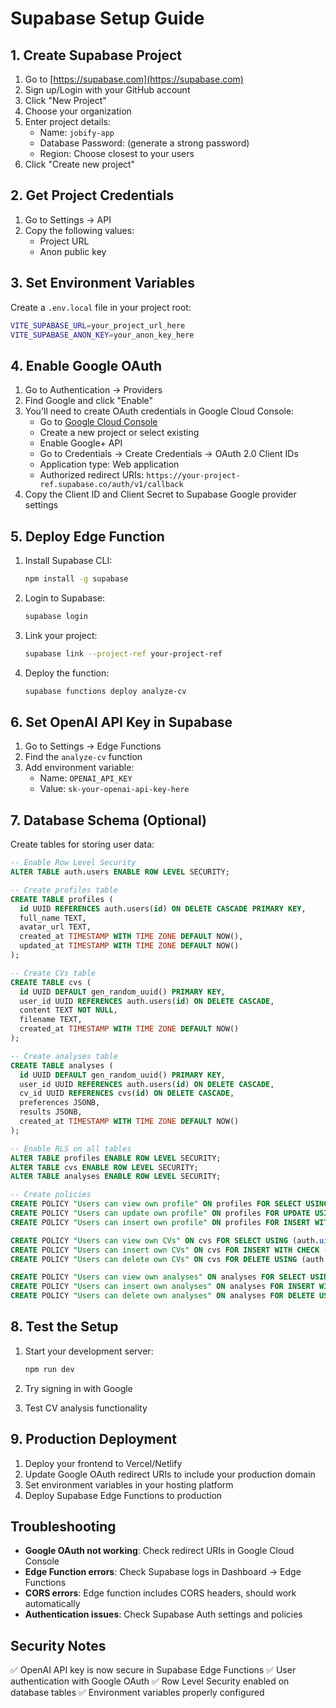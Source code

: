 # Supabase Setup Guide

## 1. Create Supabase Project

1. Go to [https://supabase.com](https://supabase.com)
2. Sign up/Login with your GitHub account
3. Click "New Project"
4. Choose your organization
5. Enter project details:
   - Name: `jobify-app`
   - Database Password: (generate a strong password)
   - Region: Choose closest to your users
6. Click "Create new project"

## 2. Get Project Credentials

1. Go to Settings → API
2. Copy the following values:
   - Project URL
   - Anon public key

## 3. Set Environment Variables

Create a `.env.local` file in your project root:

```bash
VITE_SUPABASE_URL=your_project_url_here
VITE_SUPABASE_ANON_KEY=your_anon_key_here
```

## 4. Enable Google OAuth

1. Go to Authentication → Providers
2. Find Google and click "Enable"
3. You'll need to create OAuth credentials in Google Cloud Console:
   - Go to [Google Cloud Console](https://console.cloud.google.com)
   - Create a new project or select existing
   - Enable Google+ API
   - Go to Credentials → Create Credentials → OAuth 2.0 Client IDs
   - Application type: Web application
   - Authorized redirect URIs: `https://your-project-ref.supabase.co/auth/v1/callback`
4. Copy the Client ID and Client Secret to Supabase Google provider settings

## 5. Deploy Edge Function

1. Install Supabase CLI:
   ```bash
   npm install -g supabase
   ```

2. Login to Supabase:
   ```bash
   supabase login
   ```

3. Link your project:
   ```bash
   supabase link --project-ref your-project-ref
   ```

4. Deploy the function:
   ```bash
   supabase functions deploy analyze-cv
   ```

## 6. Set OpenAI API Key in Supabase

1. Go to Settings → Edge Functions
2. Find the `analyze-cv` function
3. Add environment variable:
   - Name: `OPENAI_API_KEY`
   - Value: `sk-your-openai-api-key-here`

## 7. Database Schema (Optional)

Create tables for storing user data:

```sql
-- Enable Row Level Security
ALTER TABLE auth.users ENABLE ROW LEVEL SECURITY;

-- Create profiles table
CREATE TABLE profiles (
  id UUID REFERENCES auth.users(id) ON DELETE CASCADE PRIMARY KEY,
  full_name TEXT,
  avatar_url TEXT,
  created_at TIMESTAMP WITH TIME ZONE DEFAULT NOW(),
  updated_at TIMESTAMP WITH TIME ZONE DEFAULT NOW()
);

-- Create CVs table
CREATE TABLE cvs (
  id UUID DEFAULT gen_random_uuid() PRIMARY KEY,
  user_id UUID REFERENCES auth.users(id) ON DELETE CASCADE,
  content TEXT NOT NULL,
  filename TEXT,
  created_at TIMESTAMP WITH TIME ZONE DEFAULT NOW()
);

-- Create analyses table
CREATE TABLE analyses (
  id UUID DEFAULT gen_random_uuid() PRIMARY KEY,
  user_id UUID REFERENCES auth.users(id) ON DELETE CASCADE,
  cv_id UUID REFERENCES cvs(id) ON DELETE CASCADE,
  preferences JSONB,
  results JSONB,
  created_at TIMESTAMP WITH TIME ZONE DEFAULT NOW()
);

-- Enable RLS on all tables
ALTER TABLE profiles ENABLE ROW LEVEL SECURITY;
ALTER TABLE cvs ENABLE ROW LEVEL SECURITY;
ALTER TABLE analyses ENABLE ROW LEVEL SECURITY;

-- Create policies
CREATE POLICY "Users can view own profile" ON profiles FOR SELECT USING (auth.uid() = id);
CREATE POLICY "Users can update own profile" ON profiles FOR UPDATE USING (auth.uid() = id);
CREATE POLICY "Users can insert own profile" ON profiles FOR INSERT WITH CHECK (auth.uid() = id);

CREATE POLICY "Users can view own CVs" ON cvs FOR SELECT USING (auth.uid() = user_id);
CREATE POLICY "Users can insert own CVs" ON cvs FOR INSERT WITH CHECK (auth.uid() = user_id);
CREATE POLICY "Users can delete own CVs" ON cvs FOR DELETE USING (auth.uid() = user_id);

CREATE POLICY "Users can view own analyses" ON analyses FOR SELECT USING (auth.uid() = user_id);
CREATE POLICY "Users can insert own analyses" ON analyses FOR INSERT WITH CHECK (auth.uid() = user_id);
CREATE POLICY "Users can delete own analyses" ON analyses FOR DELETE USING (auth.uid() = user_id);
```

## 8. Test the Setup

1. Start your development server:
   ```bash
   npm run dev
   ```

2. Try signing in with Google
3. Test CV analysis functionality

## 9. Production Deployment

1. Deploy your frontend to Vercel/Netlify
2. Update Google OAuth redirect URIs to include your production domain
3. Set environment variables in your hosting platform
4. Deploy Supabase Edge Functions to production

## Troubleshooting

- **Google OAuth not working**: Check redirect URIs in Google Cloud Console
- **Edge Function errors**: Check Supabase logs in Dashboard → Edge Functions
- **CORS errors**: Edge function includes CORS headers, should work automatically
- **Authentication issues**: Check Supabase Auth settings and policies

## Security Notes

✅ OpenAI API key is now secure in Supabase Edge Functions
✅ User authentication with Google OAuth
✅ Row Level Security enabled on database tables
✅ Environment variables properly configured 
